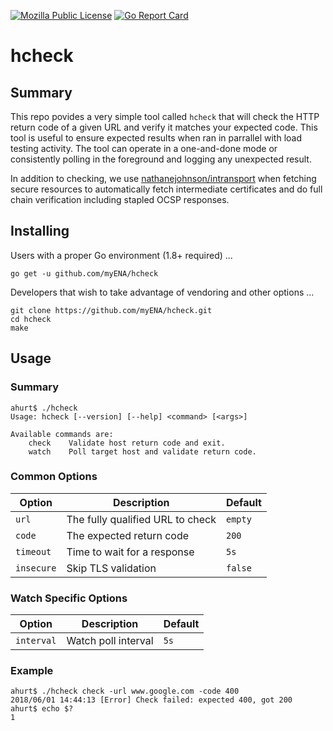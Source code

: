 [![Mozilla Public License](https://img.shields.io/badge/license-MPL-blue.svg)](https://www.mozilla.org/MPL)
[![Go Report Card](https://goreportcard.com/badge/github.com/myENA/hcheck)](https://goreportcard.com/report/github.com/myENA/hcheck)

# hcheck

## Summary

This repo povides a very simple tool called `hcheck` that will check the HTTP return code of a given URL and verify it matches your expected code.  This tool is useful to ensure expected results when ran in parrallel with load testing activity.  The tool can operate in a one-and-done mode or consistently polling in the foreground and logging any unexpected result.

In addition to checking, we use [nathanejohnson/intransport](https://github.com/nathanejohnson/intransport) when fetching secure resources to
automatically fetch intermediate certificates and do full chain verification including stapled OCSP responses.

## Installing

Users with a proper Go environment (1.8+ required) ...

```
go get -u github.com/myENA/hcheck
```

Developers that wish to take advantage of vendoring and other options ...

```
git clone https://github.com/myENA/hcheck.git
cd hcheck
make
```

## Usage

### Summary

```
ahurt$ ./hcheck
Usage: hcheck [--version] [--help] <command> [<args>]

Available commands are:
    check    Validate host return code and exit.
    watch    Poll target host and validate return code.
```

### Common Options

| Option     | Description                       | Default |
|------------|-----------------------------------|---------|
| `url`      | The fully qualified URL to check  | `empty`
| `code`     | The expected return code          | `200`
| `timeout`  | Time to wait for a response       | `5s`
| `insecure` | Skip TLS validation               | `false`

### Watch Specific Options

| Option     | Description         | Default |
|------------|---------------------|---------|
| `interval` | Watch poll interval | `5s`

### Example

```
ahurt$ ./hcheck check -url www.google.com -code 400
2018/06/01 14:44:13 [Error] Check failed: expected 400, got 200
ahurt$ echo $?
1
```
